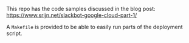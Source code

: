 This repo has the code samples discussed in the blog post: https://www.srijn.net/slackbot-google-cloud-part-1/

A `Makefile` is provided to be able to easily run parts of the deployment script.
